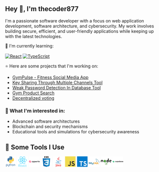 <h2>Hey 👋, I'm thecoder877</h2>

I'm a passionate software developer with a focus on web application development, software architecture, and cybersecurity. My work involves building secure, efficient, and user-friendly applications while keeping up with the latest technologies.

:page_with_curl: I'm currently learning:
<br><br>
[![React](https://img.shields.io/badge/React-%2320232a.svg?logo=react&logoColor=%2361DAFB)](#)
[![TypeScript](https://img.shields.io/badge/TypeScript-3178C6?logo=typescript&logoColor=fff)](#)



:star: Here are some projects that I'm working on:
- [GymPulse - Fitness Social Media App](https://github.com/crnapagoda/GymPulse)
- [Key Sharing Through Multiple Channels Tool](https://github.com/crnapagoda/Alat-za-deljenje-kljuceva-putem-vise-kanala)
- [Weak Password Detection In Database Tool](https://github.com/crnapagoda/Sistem-za-otkrivanje-slabih-lozinki-u-bazi-podataka)
- [Gym Product Search](https://github.com/crnapagoda/gymproductssearch)
- [Decentralized voting](https://github.com/crnapagoda/Decentralizovano-glasanje)


### 🚀 What I'm interested in:
- Advanced software architectures
- Blockchain and security mechanisms
- Educational tools and simulations for cybersecurity awareness

<h2>🚀 Some Tools I Use</h2>
<p align="left">
  <img src="https://raw.githubusercontent.com/devicons/devicon/master/icons/python/python-original-wordmark.svg" alt="python" width="35" height="35" />  
  <img src="https://raw.githubusercontent.com/devicons/devicon/master/icons/react/react-original-wordmark.svg" alt="react" width="35" height="35" />
  <img src="https://raw.githubusercontent.com/devicons/devicon/master/icons/appwrite/appwrite-original-wordmark.svg" alt="python" width="35" height="35" />
  <img src="https://raw.githubusercontent.com/devicons/devicon/master/icons/css3/css3-original-wordmark.svg" alt="css3" width="35" height="35" />
  <img src="https://raw.githubusercontent.com/devicons/devicon/master/icons/java/java-original-wordmark.svg" alt="java" width="35" height="35" />
  <img src="https://raw.githubusercontent.com/devicons/devicon/master/icons/javascript/javascript-original.svg" alt="javascript" width="35" height="35" />
  <img src="https://raw.githubusercontent.com/devicons/devicon/master/icons/typescript/typescript-original.svg" alt="typescript" width="35" height="35" />
  <img src="https://raw.githubusercontent.com/devicons/devicon/master/icons/mysql/mysql-original-wordmark.svg" alt="mysql" width="35" height="35" />
  <img src="https://raw.githubusercontent.com/devicons/devicon/master/icons/nodejs/nodejs-original-wordmark.svg" alt="nodejs" width="35" height="35" />
  <img src="https://raw.githubusercontent.com/devicons/devicon/master/icons/supabase/supabase-original-wordmark.svg" alt="supabase" width="35" height="35" />
</p>



